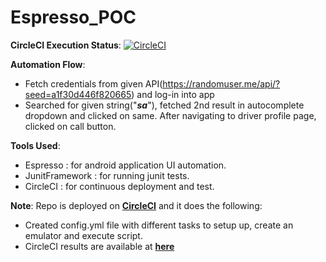 # Espresso_POC

**CircleCI Execution Status**: [![CircleCI](https://circleci.com/gh/prernapal13/MobileAppAutomationTest.svg?style=svg)](https://circleci.com/gh/prernapal13/MobileAppAutomationTest)

**Automation Flow**:
* Fetch credentials from given API(https://randomuser.me/api/?seed=a1f30d446f820665) and log-in into app
* Searched for given string("***sa***"), fetched 2nd result in autocomplete dropdown and clicked on same. After navigating to driver profile page, clicked on call button.

**Tools Used**:
   * Espresso : for android application UI automation.
   * JunitFramework : for running junit tests.
   * CircleCI : for continuous deployment and test.

**Note**: Repo is deployed on [**CircleCI**](https://circleci.com/) and it does the following:
   * Created config.yml file with different tasks to setup up, create an emulator and execute script. 
   * CircleCI results are available at [**here**](https://circleci.com/gh/prernapal13/MobileAppAutomationTest)
